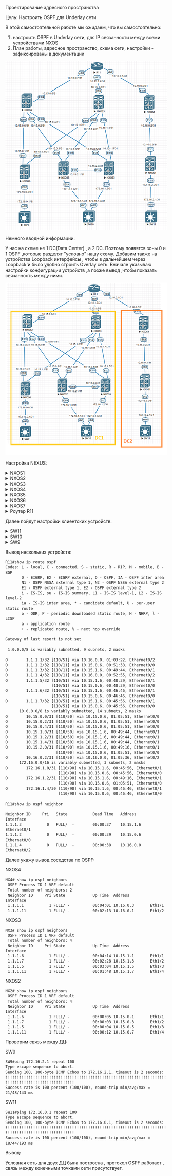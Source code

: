 Проектирование адресного пространства

Цель: Настроить OSPF для Underlay сети

В этой самостоятельной работе мы ожидаем, что вы самостоятельно:

1. настроить OSPF в Underlay сети, для IP связанности между всеми устройствами NXOS
2. План работы, адресное пространство, схема сети, настройки - зафиксированы в документации

![Schema](img/Schema.png)

Немного вводной информации:

У нас на схеме не 1 DC(Data Center) , а 2 DC. Поэтому появятся зоны 0 и 1 OSPF ,которые разделят "уcловно" нашу схему. 
Добавим также на устройства Loopback интерфейсы , чтобы  в дальнейшем через Loopback'и было удобно строить Overlay сеть. Вначале указываю настройки конфигурации устройств ,а позже вывод ,чтобы показать связанность между ними.

![](img/Schema2.png)

Настройка NEXUS:
<details>
  <summary>NXOS1</summary>
<pre><code>
conf t
!
host NX1
feature ospf
!
router ospf 1
router-id 1.1.1.1
passive-interface default
!
int e1/1
no sw
ip addr 10.16.0.3/31
ip router ospf 1 area 1
no ip ospf passive-interface
ip ospf network point-to-point
no shutdown
!
int e1/2
no sw
ip addr 172.16.2.0/31
ip router ospf 1 area 1
no shutdown
!
interface loopback0
ip address 1.1.1.1/24
ip router ospf 1 area 0.0.0.1
!
end
copy run star
</code></pre>
</details>
<details>
  <summary>NXOS2</summary>
<pre><code>
conf t
!
host NX2
feature ospf
!
router ospf 1
router-id 1.1.1.2
passive-interface default
!
int e1/1
no switchport
ip addr 10.15.0.0/31
ip router ospf 1 area 0
no ip ospf passive-interface
ip ospf network point-to-point
no shutdown
!
int e1/2
no switchport
ip addr 10.15.0.2/31
ip router ospf 1 area 0
no ip ospf passive-interface
ip ospf network point-to-point
no shutdown
!
int e1/3
no switchport
ip addr 10.15.0.4/31
ip router ospf 1 area 0
no ip ospf passive-interface
ip ospf network point-to-point
no shutdown
!
int e1/4
no switchport
ip addr 10.15.0.6/31
ip router ospf 1 area 0
no ip ospf passive-interface
ip ospf network point-to-point
no shutdown
exit
!
interface loopback0
ip address 1.1.1.2/24
ip router ospf 1 area 0
!
end
copy run star
</code></pre>
</details>
<details>
  <summary>NXOS3</summary>
<pre><code>
conf t
!
host NX3
feature ospf
!
router ospf 1
router-id 1.1.1.3
passive-interface default
!
int e1/1
no switchport
ip addr 10.15.1.0/31
ip router ospf 1 area 0
no ip ospf passive-interface
ip ospf network point-to-point
no shutdown
!
int e1/2
no switchport
ip addr 10.15.1.2/31
ip router ospf 1 area 0
no ip ospf passive-interface
ip ospf network point-to-point
no shutdown
!
int e1/3
no switchport
ip addr 10.15.1.4/31
ip router ospf 1 area 0
no ip ospf passive-interface
ip ospf network point-to-point
no shutdown
!
int e1/4
no switchport
ip addr 10.15.1.6/31
ip router ospf 1 area 0
no ip ospf passive-interface
ip ospf network point-to-point
no shutdown
exit
!
interface loopback0
ip address 1.1.1.3/24
ip router ospf 1 area 0
!
end
copy run star
</code></pre>
</details>
<details>
  <summary>NXOS4</summary>
<pre><code>
conf t
!
host NX4
feature ospf
!
router ospf 1
router-id 1.1.1.4
passive-interface default
!
int e1/1
no sw
ip addr 10.16.0.2/31
ip router ospf 1 area 1
no ip ospf passive-interface
ip ospf network point-to-point
no shutdown
!
int e1/2
no sw
ip addr 10.16.0.0/31
no ip ospf passive-interface
ip ospf network point-to-point
ip router ospf 1 area 1
no shutdown
!
interface loopback0
ip address 1.1.1.4/24
ip router ospf 1 area 0.0.0.1
!
end
copy run star
</code></pre>
</details>
<details>
<summary>NXOS5</summary>
<pre><code>
conf t
!
feature ospf
host NX5
!
router ospf 1
router-id 1.1.1.5
passive-interface default
!
int e1/1
no sw
ip addr 10.15.0.5/31
ip ospf network point-to-point
ip router ospf 1 area 0
no ip ospf passive-interface
no sh
!
int e1/2
no sw
ip addr 10.15.1.5/31
ip ospf network point-to-point
ip router ospf 1 area 0
no ip ospf passive-interface
no sh
!
int e1/3
no sw
ip addr 172.16.1.2/31
ip router ospf 1 area 0
no sh
!
int e1/4
no sw
ip addr 10.15.2.0/31
ip router ospf 1 area 0
no ip ospf passive-interface
ip ospf network point-to-point 
no sh
exit
!
interface loopback0
ip address 1.1.1.5/24
ip router ospf 1 area 0
!
end
copy run star
 </code></pre>
</details>
<details>
<summary>NXOS6</summary>
<pre><code>
conf t
!
feature ospf
host NX6
!
router ospf 1
router-id 1.1.1.6
passive-interface default
!
int e1/1
no switchport
ip addr 10.15.0.1/31
ip router ospf 1 area 0
no ip ospf passive-interface
ip ospf network point-to-point
no shutdown
!
int e1/2
no switchport
ip addr 10.15.1.1/31
ip router ospf 1 area 0
no ip ospf passive-interface
ip ospf network point-to-point
no shutdown
!
int e1/3
no switchport
ip addr 172.16.0.0/30
ip router ospf 1 area 0
no shutdown
exit
!
interface loopback0
ip address 1.1.1.6/24
ip router ospf 1 area 0
!
end
copy run star
 </code></pre>
</details>
<details>
<summary>NXOS7</summary>
<pre><code>
conf t
host NX7
feature ospf
!
router ospf 1
router-id 1.1.1.7
passive-interface default
!
int e1/1
no sw
ip addr 10.15.0.3/31
ip ospf network point-to-point
ip router ospf 1 area 0
no ip ospf passive-interface
no sh
!
int e1/2
no sw
ip addr 10.15.1.3/31
ip ospf network point-to-point
ip router ospf 1 area 0
no ip ospf passive-interface
no sh
!
int e1/3
no sw
ip addr 10.15.2.1/31
ip router ospf 1 area 0
ip ospf network point-to-point
no ip ospf passive-interface
no sh
!
int e1/4
no sw
ip addr 172.16.1.0/31
ip router ospf 1 area 0
no sh
exit
!
interface loopback0
ip address 1.1.1.7/24
ip router ospf 1 area 0
!
end
copy run star
</code></pre>
</details>
<details>
<summary>Роутер R11</summary>
<pre><code>
enable
configure terminal
!
host R11
line con 0
exec-t 0 0
exit
no ip domain loo
!
router ospf 1
router-id 1.1.1.11
!
interface e0/0
ip addr 10.15.0.7 255.255.255.254
ip ospf 1 area 0
ip ospf network point-to-point
duplex full
no sh
exit
!
interface e0/1
ip addr 10.15.1.7 255.255.255.254
ip ospf 1 area 0
ip ospf network point-to-point
duplex full
no sh
exit
!
interface e0/2
ip addr 10.16.0.1 255.255.255.254
ip ospf network point-to-point
ip ospf 1 area 1
duplex full
no sh
!
interface loopback0
ip address 1.1.1.11 255.255.255.0
ip ospf 1 area 0
!
end
wr
</code></pre>
</details>
 

Далее пойдут настройки клиентских устройств:

<details>
<summary>SW11</summary>
<pre><code>
enable
configure terminal
!
host SW11
line con 0
exec-t 0 0
exit
no ip domain loo
!
interface e0/0
no sw
ip addr 172.16.2.1 255.255.255.254
duplex full
no sh
exit
!
ip route 0.0.0.0 0.0.0.0 172.16.2.0 
end
wr
 </code></pre>
</details>
<details>
<summary>SW10</summary>
<pre><code>
enable
configure terminal
!
host SW10
line con 0
exec-t 0 0
exit
no ip domain loo
!
interface e0/0
no sw
ip addr 172.16.1.3 255.255.255.254
duplex full
no sh
exit
!
interface e0/1
no sw
ip addr 172.16.1.1 255.255.255.254
duplex full
no sh
exit
!
!
ip sla 1
icmp-echo 172.16.1.2 source-interface e0/0
frequency 10
ip sla schedule 1 start-time now life forever 
track 1 ip sla 1 reachability
ip route 0.0.0.0 0.0.0.0 172.16.1.2 track 1
!
ip route 0.0.0.0 0.0.0.0 172.16.1.0 10
end
wr
</code></pre>
</details> 
<details>
<summary>SW9</summary>
<pre><code>
enable
configure terminal
!
host SW9
line con 0
exec-t 0 0
exit
no ip domain loo
!
interface e0/0
no sw
ip addr 172.16.0.1 255.255.255.254
duplex full
no sh
exit
!
ip route 0.0.0.0 0.0.0.0 172.16.0.0 
end
wr
</code></pre>
</details> 



Вывод  нескольких устройств:

```
R11#show ip route ospf
Codes: L - local, C - connected, S - static, R - RIP, M - mobile, B - BGP
       D - EIGRP, EX - EIGRP external, O - OSPF, IA - OSPF inter area 
       N1 - OSPF NSSA external type 1, N2 - OSPF NSSA external type 2
       E1 - OSPF external type 1, E2 - OSPF external type 2
       i - IS-IS, su - IS-IS summary, L1 - IS-IS level-1, L2 - IS-IS level-2
       ia - IS-IS inter area, * - candidate default, U - per-user static route
       o - ODR, P - periodic downloaded static route, H - NHRP, l - LISP
       a - application route
       + - replicated route, % - next hop override

Gateway of last resort is not set

 1.0.0.0/8 is variably subnetted, 9 subnets, 2 masks

O        1.1.1.1/32 [110/51] via 10.16.0.0, 01:03:22, Ethernet0/2
O        1.1.1.2/32 [110/11] via 10.15.0.6, 00:51:38, Ethernet0/0
O        1.1.1.3/32 [110/11] via 10.15.1.6, 00:49:44, Ethernet0/1
O        1.1.1.4/32 [110/11] via 10.16.0.0, 00:52:55, Ethernet0/2
O        1.1.1.5/32 [110/51] via 10.15.1.6, 00:48:39, Ethernet0/1
                    [110/51] via 10.15.0.6, 00:48:39, Ethernet0/0
O        1.1.1.6/32 [110/51] via 10.15.1.6, 00:46:46, Ethernet0/1
                    [110/51] via 10.15.0.6, 00:46:46, Ethernet0/0
O        1.1.1.7/32 [110/51] via 10.15.1.6, 00:45:56, Ethernet0/1
                    [110/51] via 10.15.0.6, 00:45:56, Ethernet0/0
      10.0.0.0/8 is variably subnetted, 14 subnets, 2 masks
O        10.15.0.0/31 [110/50] via 10.15.0.6, 01:05:51, Ethernet0/0
O        10.15.0.2/31 [110/50] via 10.15.0.6, 01:05:51, Ethernet0/0
O        10.15.0.4/31 [110/50] via 10.15.0.6, 01:05:51, Ethernet0/0
O        10.15.1.0/31 [110/50] via 10.15.1.6, 00:49:44, Ethernet0/1
O        10.15.1.2/31 [110/50] via 10.15.1.6, 00:49:44, Ethernet0/1
O        10.15.1.4/31 [110/50] via 10.15.1.6, 00:49:44, Ethernet0/1
O        10.15.2.0/31 [110/90] via 10.15.1.6, 00:49:16, Ethernet0/1
                      [110/90] via 10.15.0.6, 01:05:51, Ethernet0/0
O        10.16.0.2/31 [110/50] via 10.16.0.0, 01:05:36, Ethernet0/2
      172.16.0.0/16 is variably subnetted, 3 subnets, 2 masks
O        172.16.1.0/31 [110/90] via 10.15.1.6, 00:45:56, Ethernet0/1
                       [110/90] via 10.15.0.6, 00:45:56, Ethernet0/0
O        172.16.1.2/31 [110/90] via 10.15.1.6, 00:49:16, Ethernet0/1
                       [110/90] via 10.15.0.6, 01:05:51, Ethernet0/0
O        172.16.1.4/30 [110/90] via 10.15.1.6, 00:46:46, Ethernet0/1
                       [110/90] via 10.15.0.6, 00:46:46, Ethernet0/0

R11#show ip ospf neighbor 

Neighbor ID     Pri   State           Dead Time   Address         Interface
1.1.1.3           0   FULL/  -        00:00:37    10.15.1.6       Ethernet0/1
1.1.1.2           0   FULL/  -        00:00:39    10.15.0.6       Ethernet0/0
1.1.1.4           0   FULL/  -        00:00:38    10.16.0.0       Ethernet0/2
```


Далее укажу вывод соседства по OSPF:

NXOS4

```
NX4# show ip ospf neighbors 
 OSPF Process ID 1 VRF default
 Total number of neighbors: 2
 Neighbor ID     Pri State            Up Time  Address         Interface
 1.1.1.1           1 FULL/ -          00:04:01 10.16.0.3       Eth1/1
 1.1.1.11          1 FULL/ -          00:02:13 10.16.0.1       Eth1/2
```


NXOS3

```
NX3# show ip ospf neighbors 
 OSPF Process ID 1 VRF default
 Total number of neighbors: 4
 Neighbor ID     Pri State            Up Time  Address         Interface
 1.1.1.6           1 FULL/ -          00:04:14 10.15.1.1       Eth1/1
 1.1.1.7           1 FULL/ -          00:02:28 10.15.1.3       Eth1/2
 1.1.1.5           1 FULL/ -          00:03:04 10.15.1.5       Eth1/3
 1.1.1.11          1 FULL/ -          00:01:48 10.15.1.7       Eth1/4
```


NXOS2

```
NX2# show ip ospf neighbors 
 OSPF Process ID 1 VRF default
 Total number of neighbors: 4
 Neighbor ID     Pri State            Up Time  Address         Interface
 1.1.1.6           1 FULL/ -          00:00:05 10.15.0.1       Eth1/1
 1.1.1.7           1 FULL/ -          00:00:03 10.15.0.3       Eth1/2
 1.1.1.5           1 FULL/ -          00:00:04 10.15.0.5       Eth1/3
 1.1.1.11          1 FULL/ -          00:00:12 10.15.0.7       Eth1/4
```

Проверим связь между ДЦ:

SW9

```
SW9#ping 172.16.2.1 repeat 100
Type escape sequence to abort.
Sending 100, 100-byte ICMP Echos to 172.16.2.1, timeout is 2 seconds:
!!!!!!!!!!!!!!!!!!!!!!!!!!!!!!!!!!!!!!!!!!!!!!!!!!!!!!!!!!!!!!!!!!!!!!
!!!!!!!!!!!!!!!!!!!!!!!!!!!!!!
Success rate is 100 percent (100/100), round-trip min/avg/max = 21/48/143 ms
```


SW11

```
SW11#ping 172.16.0.1 repeat 100
Type escape sequence to abort.
Sending 100, 100-byte ICMP Echos to 172.16.0.1, timeout is 2 seconds:
!!!!!!!!!!!!!!!!!!!!!!!!!!!!!!!!!!!!!!!!!!!!!!!!!!!!!!!!!!!!!!!!!!!!!!
!!!!!!!!!!!!!!!!!!!!!!!!!!!!!!
Success rate is 100 percent (100/100), round-trip min/avg/max = 18/44/193 ms
```

Вывод:

Условная сеть для двух ДЦ была построена , протокол OSPF работает , связь между конечными точками сети присутствует.   